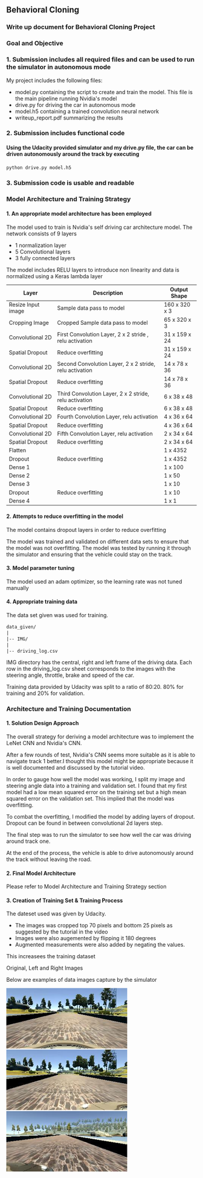 
## Behavioral Cloning

### Write up document for Behavioral Cloning Project

[//]: # (Image References)
[original_image]: ./images/original_image.jpg "Original Image"
[left_image]: ./images/left_image.jpg "Left Image"
[right_image]: ./images/right_image.jpg "Right Image"

### Goal and Objective

### 1. Submission includes all required files and can be used to run the simulator in autonomous mode

My project includes the following files:
* model.py containing the script to create and train the model. This file is the main pipeline running Nvidia's model
* drive.py for driving the car in autonomous mode
* model.h5 containing a trained convolution neural network 
* writeup_report.pdf summarizing the results

### 2. Submission includes functional code

#### Using the Udacity provided simulator and my drive.py file, the car can be driven autonomously around the track by executing 

```sh
python drive.py model.h5
```

### 3. Submission code is usable and readable

### Model Architecture and Training Strategy

#### 1. An appropriate model architecture has been employed

The model used to train is Nvidia's self driving car architecture model. The network consists of 9 layers
- 1 normalization layer
- 5 Convolutional layers
- 3 fully connected layers

The model includes RELU layers to introduce non linearity and data is normalized using a Keras lambda layer

Layer  | Description | Output Shape
  ------------- | -------------  | -------------
 Resize Input image  | Sample data pass to model                             |  160 x 320 x 3
 Cropping Image  | Cropped Sample data pass to model                         |  65 x 320 x 3 
 Convolutional 2D  | First Convolution Layer, 2 x 2 stride , relu activation |  31 x 159 x 24
 Spatial Dropout  |        Reduce overfitting            |  31 x 159 x 24
 Convolutional 2D  | Second Convolution Layer, 2 x 2 stride, relu activation  |  14 x 78 x 36
 Spatial Dropout  |        Reduce overfitting            |  14 x 78 x 36
 Convolutional 2D  | Third Convolution Layer, 2 x 2 stride, relu activation  |  6 x 38 x 48
 Spatial Dropout  |       Reduce overfitting             |   6 x 38 x 48
  Convolutional 2D  | Fourth Convolution Layer, relu activation  | 4 x 36 x 64
  Spatial Dropout  |       Reduce overfitting             |  4 x 36 x 64
  Convolutional 2D  | Fifth Convolution Layer, relu activation  | 2 x 34 x 64
  Spatial Dropout  |     Reduce overfitting               |  2 x 34 x 64
  Flatten  |                    |  1 x 4352
  Dropout  |       Reduce overfitting             |  1 x 4352
  Dense 1  |                    |  1 x 100
  Dense 2  |                    |  1 x 50
  Dense 3  |                    |  1 x 10
  Dropout  |       Reduce overfitting             |  1 x 10
  Dense 4  |                    |  1 x 1

#### 2. Attempts to reduce overfitting in the model


The model contains dropout layers in order to reduce overfitting

The model was trained and validated on different data sets to ensure that the model was not overfitting. The model was tested by running it through the simulator and ensuring that the vehicle could stay on the track.

#### 3. Model parameter tuning

The model used an adam optimizer, so the learning rate was not tuned manually

#### 4. Appropriate training data

The data set given was used for training.

```
data_given/
|
|-- IMG/
|
|-- driving_log.csv
```

IMG directory has the central, right and left frame of the driving data. Each row in the driving_log.csv sheet corresponds to the images with the steering angle, throttle, brake and speed of the car.


Training data provided by Udacity was split to a ratio of 80:20. 80% for training and 20% for validation.


### Architecture and Training Documentation

#### 1. Solution Design Approach

The overall strategy for deriving a model architecture was to implement the LeNet CNN and Nvidia's CNN.

After a few rounds of test, Nvidia's CNN seems more suitable as it is able to navigate track 1 better.I thought this model might be appropriate because it is well documented and discussed by the tutorial video.

In order to gauge how well the model was working, I split my image and steering angle data into a training and validation set. I found that my first model had a low mean squared error on the training set but a high mean squared error on the validation set. This implied that the model was overfitting. 

To combat the overfitting, I modified the model by adding layers of dropout. Dropout can be found in between convolutional 2d layers step.

The final step was to run the simulator to see how well the car was driving around track one.

At the end of the process, the vehicle is able to drive autonomously around the track without leaving the road.

#### 2. Final Model Architecture

Please refer to Model Architecture and Training Strategy section

#### 3. Creation of Training Set & Training Process

The dateset used was given by Udacity.


- The images was cropped top 70 pixels and bottom 25 pixels as suggested by the tutorial in the video
- Images were also augemented by flipping it 180 degrees
- Augmented measurements were also added by negating the values.

This increasees the training dataset

Original, Left and Right Images

Below are examples of data images capture by the simulator

![Original Image][original_image]       ![Left Image][left_image]                    ![Right Image][right_image]



```python

```
